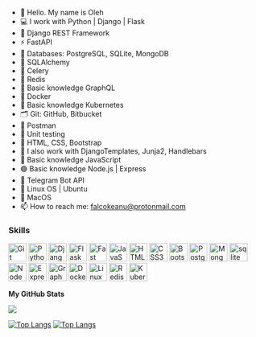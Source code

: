 - 👋 Hello. My name is Oleh
- 💻 I work with Python | Django | Flask
- 🔗 Django REST Framework
- ⚡ FastAPI
- 💾 Databases: PostgreSQL, SQLite, MongoDB
- 🧬 SQLAlchemy
- 🌱 Celery
- 🔺 Redis
- 🍇 Basic knowledge GraphQL
- 🐳 Docker
- 🔵 Basic knowledge Kubernetes
- 🗂 Git: GitHub, Bitbucket
- 🚀 Postman
- 🔬 Unit testing
- 🎨 HTML, CSS, Bootstrap
- 🔨 I also work with DjangoTemplates, Junja2, Handlebars
- 📒 Basic knowledge JavaScript
- 🟢 Basic knowledge Node.js | Express
- 🤖 Telegram Bot API
- 🐧 Linux OS | Ubuntu
-  MacOS
- 📫 How to reach me: falcokeanu@protonmail.com

### Skills 
<p align="left">
<a href="https://git-scm.com/" target="_blank" rel="noreferrer">
<img src="https://raw.githubusercontent.com/danielcranney/readme-generator/main/public/icons/skills/git-colored.svg" width="36" height="36" alt="Git" /></a>
<a href="https://www.python.org/" target="_blank" rel="noreferrer"><img src="https://raw.githubusercontent.com/danielcranney/readme-generator/main/public/icons/skills/python-colored.svg" width="36" height="36" alt="Python" /></a>
<a href="https://www.djangoproject.com/" target="_blank" rel="noreferrer"><img src="https://raw.githubusercontent.com/danielcranney/readme-generator/main/public/icons/skills/django-colored.svg" width="36" height="36" alt="Django" /></a>
<a href="https://flask.palletsprojects.com/en/2.0.x/" target="_blank" rel="noreferrer"><img src="https://raw.githubusercontent.com/danielcranney/readme-generator/main/public/icons/skills/flask-colored.svg" width="36" height="36" alt="Flask" /></a>
<a href="https://fastapi.tiangolo.com/" target="_blank" rel="noreferrer"><img src="https://raw.githubusercontent.com/danielcranney/readme-generator/main/public/icons/skills/fastapi-colored.svg" width="36" height="36" alt="Fast API" /></a>
<a href="https://developer.mozilla.org/en-US/docs/Web/JavaScript" target="_blank" rel="noreferrer"><img src="https://raw.githubusercontent.com/danielcranney/readme-generator/main/public/icons/skills/javascript-colored.svg" width="36" height="36" alt="JavaScript" /></a>
<a href="https://developer.mozilla.org/en-US/docs/Glossary/HTML5" target="_blank" rel="noreferrer"><img src="https://raw.githubusercontent.com/danielcranney/readme-generator/main/public/icons/skills/html5-colored.svg" width="36" height="36" alt="HTML5" /></a> 
<a href="https://www.w3.org/TR/CSS/#css" target="_blank" rel="noreferrer"><img src="https://raw.githubusercontent.com/danielcranney/readme-generator/main/public/icons/skills/css3-colored.svg" width="36" height="36" alt="CSS3" /></a>
<a href="https://getbootstrap.com/" target="_blank" rel="noreferrer"><img src="https://raw.githubusercontent.com/danielcranney/readme-generator/main/public/icons/skills/bootstrap-colored.svg" width="36" height="36" alt="Bootstrap" /></a>
<a href="https://www.postgresql.org/" target="_blank" rel="noreferrer"><img src="https://raw.githubusercontent.com/danielcranney/readme-generator/main/public/icons/skills/postgresql-colored.svg" width="36" height="36" alt="PostgreSQL" /></a>
<a href="https://www.mongodb.com/" target="_blank" rel="noreferrer"><img src="https://raw.githubusercontent.com/danielcranney/readme-generator/main/public/icons/skills/mongodb-colored.svg" width="36" height="36" alt="MongoDB" /></a>
<a href="https://www.sqlite.org/" target="_blank" rel="noreferrer"> <img src="https://www.vectorlogo.zone/logos/sqlite/sqlite-icon.svg" alt="sqlite" width="36" height="36"/></a>
<a href="https://nodejs.org/en/" target="_blank" rel="noreferrer"><img src="https://raw.githubusercontent.com/danielcranney/readme-generator/main/public/icons/skills/nodejs-colored.svg" width="36" height="36" alt="NodeJS" /></a>
<a href="https://expressjs.com/" target="_blank" rel="noreferrer"><img src="https://raw.githubusercontent.com/danielcranney/readme-generator/main/public/icons/skills/express-colored.svg" width="36" height="36" alt="Express" /></a>
<a href="https://graphql.org/" target="_blank" rel="noreferrer"><img src="https://raw.githubusercontent.com/danielcranney/readme-generator/main/public/icons/skills/graphql-colored.svg" width="36" height="36" alt="GraphQL" /></a>
<a href="https://www.docker.com/" target="_blank"><img src="https://cdn.jsdelivr.net/gh/devicons/devicon/icons/docker/docker-original.svg" alt="Docker" height="36" /></a>
<a href="https://www.linux.org/" target="_blank"><img src="https://profilinator.rishav.dev/skills-assets/linux-original.svg" alt="Linux" height="36" /></a>
<a href="https://redis.io/" target="_blank"><img src="https://cdn.jsdelivr.net/gh/devicons/devicon/icons/redis/redis-original.svg" alt="Redis" height="36" /></a>
<a href="https://kubernetes.io/" target="_blank"><img src="https://profilinator.rishav.dev/skills-assets/kubernetes-icon.svg" alt="Kubernetes" height="36" /></a> 
</p>

<b>My GitHub Stats</b>

<a href="http://www.github.com/falco13"><img src="https://github-readme-streak-stats.herokuapp.com/?user=falco13&stroke=64748b&background=1c1917&ring=f97316&fire=f97316&currStreakNum=64748b&currStreakLabel=f97316&sideNums=64748b&sideLabels=64748b&dates=64748b&hide_border=true" /></a>

[![Top Langs](https://github-readme-stats.vercel.app/api/top-langs/?username=falco13&layout=compact&theme=dark&hide_border=true)](https://github.com/falco13/github-readme-stats)
[![Top Langs](https://github-readme-stats-git-masterrstaa-rickstaa.vercel.app/api/top-langs/?username=falco13)](https://github.com/anuraghazra/github-readme-stats)
